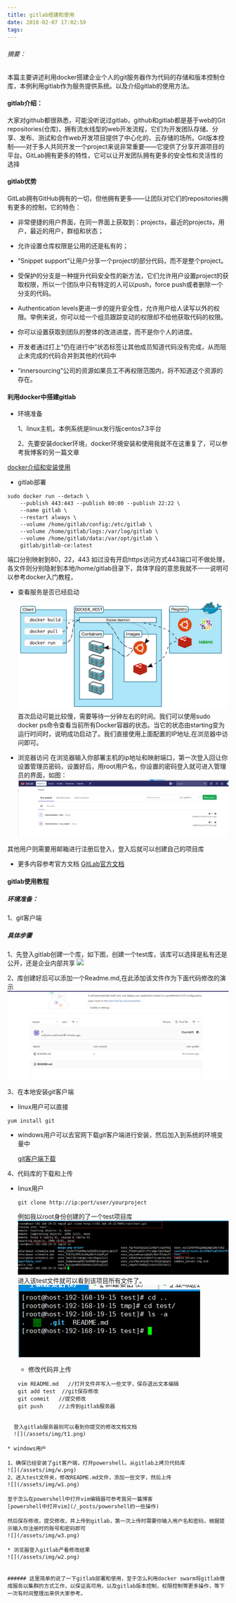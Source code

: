 ```yaml
---
title: gitlab搭建和使用
date: 2018-02-07 17:02:59
tags:
---
```

###### 摘要：

本篇主要讲述利用docker搭建企业个人的git服务器作为代码的存储和版本控制仓库，本例利用gitlab作为服务提供系统。以及介绍gitlab的使用方法。

<!---more--->

#### gitlab介绍：
大家对github都很熟悉，可能没听说过gitlab，github和gitlab都是基于web的Git repositories(仓库)，拥有流水线型的web开发流程，它们为开发团队存储、分享、发布、测试和合作web开发项目提供了中心化的、云存储的场所。Git版本控制——对于多人共同开发一个project来说非常重要——它提供了分享开源项目的平台。GitLab拥有更多的特性，它可以让开发团队拥有更多的安全性和灵活性的选择
#### gitlab优势
GitLab拥有GitHub拥有的一切，但他拥有更多——让团队对它们的repositories拥有更多的控制，它的特色：
* 非常便捷的用户界面，在同一界面上获取到：projects，最近的projects，用户，最近的用户，群组和状态；

* 允许设置仓库权限是公用的还是私有的；

* “Snippet support”让用户分享一个project的部分代码，而不是整个project。

* 受保护的分支是一种提升代码安全性的新方法，它们允许用户设置project的获取权限，所以一个团队中只有特定的人可以push，force push或者删除一个分支的代码。

* Authentication levels更进一步的提升安全性，允许用户给人读写以外的权限。举例来说，你可以给一个组员跟踪变动的权限却不给他获取代码的权限。

* 你可以设置获取到团队的整体的改进进度，而不是你个人的进度。

* 开发者通过打上“仍在进行中”状态标签让其他成员知道代码没有完成，从而阻止未完成的代码合并到其他的代码中

* “innersourcing”公司的资源如果员工不再权限范围内，将不知道这个资源的存在。

#### 利用docker中搭建gitlab

* 环境准备

  1、linux主机，本例系统是linux发行版centos7.3平台

  2、先要安装docker环境，docker环境安装和使用我就不在这重复了，可以参考我博客的另一篇文章

 [docker介绍和安装使用](/_posts/docker入门教程.md)


 * gitlab部署

 ```
 sudo docker run --detach \
     --publish 443:443 --publish 80:80 --publish 22:22 \
     --name gitlab \
     --restart always \
     --volume /home/gitlab/config:/etc/gitlab \
     --volume /home/gitlab/logs:/var/log/gitlab \
     --volume /home/gitlab/data:/var/opt/gitlab \
     gitlab/gitlab-ce:latest
 ```
端口分别映射到80，22，443 如过没有开启https访问方式443端口可不做处理，各文件则分别隐射到本地/home/gitlab目录下，具体字段的意思我就不一一说明可以参考docker入门教程，

* 查看服务是否已经启动

  ![](/assets/img/docker.png)
  首次启动可能比较慢，需要等待一分钟左右的时间。我们可以使用sudo docker ps命令查看当前所有Docker容器的状态。当它的状态由starting变为运行时间时，说明成功启动了。我们直接使用上面配置的IP地址,在浏览器中访问即可。

* 浏览器访问
在浏览器输入你部署主机的ip地址和映射端口，第一次登入回让你设置管理员密码，设置好后，用root用户名，你设置的密码登入就可进入管理员的界面，如图：
![](/assets/img/root.png)

其他用户则需要用邮箱进行注册后登入，登入后就可以创建自己的项目库

 * 更多内容参考官方文档
 [GitLab官方文档](https://docs.gitlab.com/omnibus/docker/README.html#run-the-image)

#### gitlab使用教程

##### 环境准备：
1、git客户端

##### 具体步骤
1、先登入gitlab创建一个库，如下图，创建一个test库，该库可以选择是私有还是公开，还是企业内部共享
![](/assets/img/库.png)

2、库创建好后可以添加一个Readme.md,在此添加该文件作为下面代码修改的演示
![](/assets/img/read.png)

3、在本地安装git客户端

  * linux用户可以直接
```
yum install git
```

* windows用户可以去官网下载git客户端进行安装，然后加入到系统的环境变量中

  [git客户端下载](https://git-scm.com/)

4、代码库的下载和上传

* linux用户

  ```
  git clone http://ip:port/user/yourproject
  ```
  例如我以root身份创建的了一个test项目库
  ![](/assets/img/git1.png)
  进入该test文件就可以看到该项目所有文件了。
  ![](/assets/img/git2.png)

  * 修改代码并上传
  ```
  vim README.md   //打开文件并写入一些文字，保存退出文本编辑
  git add test  //git保存修改
  git commit   //提交修改
  git push     //上传到gitlab服务器
```

  登入gitlab服务器则可以看到你提交的修改文档文档
  ![](/assets/img/t1.png)

* windows用户

1、确保已经安装了git客户端，打开powershell。从gitlab上拷贝代码库
![](/assets/img/w.png)
2、进入test文件夹，修改README.md文件，添加一些文字，然后上传
![](/assets/img/w1.png)

至于怎么在powershell中打开vim编辑器可参考我另一篇博客
[powershell中打开vim](/_posts/powershell的一些操作)

然后保存修改，提交修改，并上传到gitlab，第一次上传时需要你输入用户名和密码，根据提示输入你注册时的账号和密码即可
![](/assets/img/w3.png)

* 浏览器登入gitlab产看修改结果
![](/assets/img/w2.png)


###### 这里简单的说了一下gitlab部署和使用，至于怎么利用docker swarm将gitlab做成服务以集群的方式工作，以保证高可用，以及gitlab版本控制，权限控制等更多操作，等下一次有时间整理出来供大家参考。
